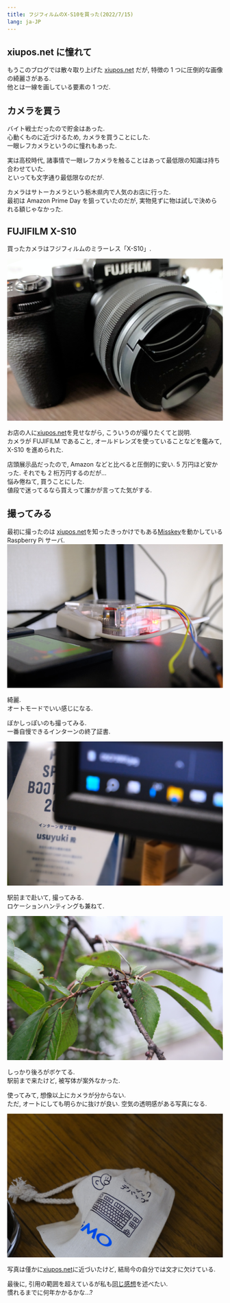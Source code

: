 ```yaml
---
title: フジフィルムのX-S10を買った(2022/7/15)
lang: ja-JP
---
```


## xiupos.net に憧れて

もうこのブログでは散々取り上げた [xiupos.net](xiupos.net) だが, 特徴の 1 つに圧倒的な画像の綺麗さがある.  
他とは一線を画している要素の 1 つだ.

## カメラを買う

バイト戦士だったので貯金はあった.  
心動くものに近づけるため, カメラを買うことにした.  
一眼レフカメラというのに憧れもあった.

実は高校時代, 諸事情で一眼レフカメラを触ることはあって最低限の知識は持ち合わせていた.  
といっても文字通り最低限なのだが.

カメラはサトーカメラという栃木県内で人気のお店に行った.  
最初は Amazon Prime Day を狙っていたのだが, 実物見ずに物は試しで決められる額じゃなかった.

## FUJIFILM X-S10

買ったカメラはフジフィルムのミラーレス「X-S10」.

![xs-10](/img/articles/fujixs10/IMG20220715190350.jpg)

お店の人に[xiupos.net](xiupos.net)を見せながら, こういうのが撮りたくてと説明.  
カメラが FUJIFILM であること, オールドレンズを使っていることなどを鑑みて, X-S10 を進められた.

店頭展示品だったので, Amazon などと比べると圧倒的に安い. 5 万円ほど安かった. それでも 2 桁万円するのだが...  
悩み倦ねて, 買うことにした.  
値段で迷ってるなら買えって誰かが言ってた気がする.

## 撮ってみる

最初に撮ったのは [xiupos.net](xiupos.net)を知ったきっかけでもある[Misskey](https://misskey.usuyuki.net)を動かしている Raspberry Pi サーバ.
![raspi](/img/articles/fujixs10/DSCF3003.jpg)

綺麗.  
オートモードでいい感じになる.

ぼかしっぽいのも撮ってみる.  
一番自慢できるインターンの終了証書.

![pixiv_tate](/img/articles/fujixs10/DSCF3010.jpg)

駅前まで赴いて, 撮ってみる.  
ロケーションハンティングも兼ねて.

![syokubutu](/img/articles/fujixs10/DSCF3030.jpg)

しっかり後ろがボケてる.  
駅前まで来たけど, 被写体が案外なかった.

使ってみて, 想像以上にカメラが分からない.  
ただ, オートにしても明らかに抜けが良い. 空気の透明感がある写真になる.

![debug](/img/articles/fujixs10/2022_0715_20573800.jpg)

写真は僅かに[xiupos.net](xiupos.net)に近づいたけど, 結局今の自分では文才に欠けている.

最後に, 引用の範囲を超えているが私も[同じ感想](https://xiupos.net/blog/camera/x-e1)を述べたい.  
慣れるまでに何年かかるかな…?
